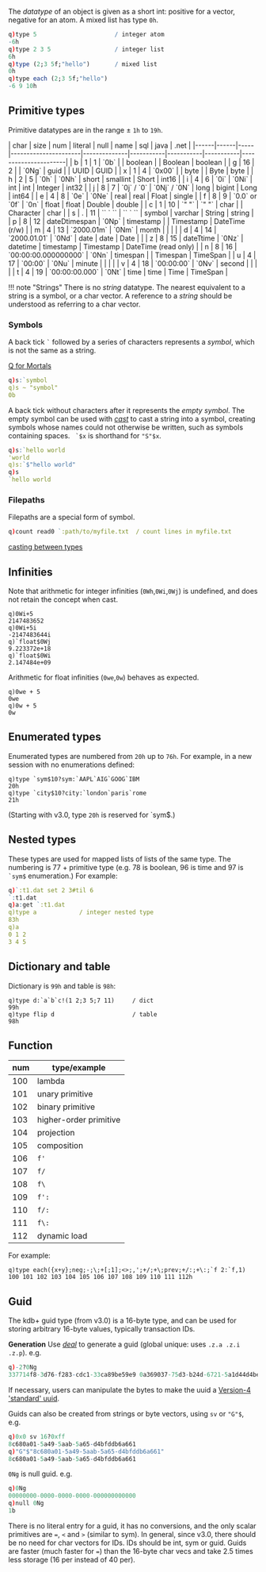 The _datatype_ of an object is given as a short int: positive for a vector, negative for an atom. A mixed list has type `0h`. 
```q
q)type 5                      / integer atom
-6h
q)type 2 3 5                  / integer list
6h
q)type (2;3 5f;"hello")       / mixed list
0h
q)type each (2;3 5f;"hello")
-6 9 10h
```


## Primitive types

Primitive datatypes are in the range ± `1h` to `19h`. 

<div markdown="1" class="kx-compact">
| char | size | num | literal              | null         | name      | sql       | java      | .net                 |
|------|------|-----|----------------------|--------------|-----------|-----------|-----------|----------------------|
| b    | 1    | 1   | `0b`                 |              | boolean   |           | Boolean   | boolean              |
| g    | 16   | 2   |                      | `0Ng`        | guid      |           | UUID      | GUID                 |
| x    | 1    | 4   | `0x00`               |              | byte      |           | Byte      | byte                 |
| h    | 2    | 5   | `0h`                 | `0Nh`        | short     | smallint  | Short     | int16                |
| i    | 4    | 6   | `0i`                 | `0Ni`        | int       | int       | Integer   | int32                |
| j    | 8    | 7   | `0j` / `0`           | `0Nj` / `0N` | long      | bigint    | Long      | int64                |
| e    | 4    | 8   | `0e`                 | `0Ne`        | real      | real      | Float     | single               |
| f    | 8    | 9   | `0.0` or `0f`        | `0n`         | float     | float     | Double    | double               |
| c    | 1    | 10  | `" "`                | `" "`        | char      |           | Character | char                 |
| s    | .    | 11  | `` ` ``              | `` ` ``      | symbol    | varchar   | String    | string               |
| p    | 8    | 12  | dateDtimespan        | `0Np`        | timestamp |           | Timestamp | DateTime (r/w)       |
| m    | 4    | 13  | `2000.01m`           | `0Nm`        | month     |           |           |                      |
| d    | 4    | 14  | `2000.01.01`         | `0Nd`        | date      | date      | Date      |                      |
| z    | 8    | 15  | dateTtime            | `0Nz`        | datetime  | timestamp | Timestamp | DateTime (read only) |
| n    | 8    | 16  | `00:00:00.000000000` | `0Nn`        | timespan  |           | Timespan  | TimeSpan             |
| u    | 4    | 17  | `00:00`              | `0Nu`        | minute    |           |           |                      |
| v    | 4    | 18  | `00:00:00`           | `0Nv`        | second    |           |           |                      |
| t    | 4    | 19  | `00:00:00.000`       | `0Nt`        | time      | time      | Time      | TimeSpan             |
</div>

!!! note "Strings"
    There is no _string_ datatype. The nearest equivalent to a string is a symbol, or a char vector. A reference to a _string_ should be understood as referring to a char vector.


### Symbols

A back tick `` ` `` followed by a series of characters represents a _symbol_, which is not the same as a string. 

<i class="fa fa-hand-o-right"></i> [Q for Mortals](JB:QforMortals2/atoms#Character_Data "wikilink")
```q
q)s:`symbol
q)s ~ "symbol"
0b
```
A back tick without characters after it represents the _empty symbol_. The empty symbol can be used with [_cast_](casting/#cast) to cast a string into a symbol, creating symbols whose names could not otherwise be written, such as symbols containing spaces. `` `$x`` is shorthand for `"S"$x`. 
```q
q)s:`hello world
'world
q)s:`$"hello world"
q)s
`hello world
```


### Filepaths

Filepaths are a special form of symbol. 
```q
q)count read0 `:path/to/myfile.txt  / count lines in myfile.txt
```

<i class="fa fa-hand-o-right"></i> [casting between types](casting)


Infinities
----------

Note that arithmetic for integer infinities (`0Wh`,`0Wi`,`0Wj`) is undefined, and does not retain the concept when cast.

    q)0Wi+5
    2147483652
    q)0Wi+5i
    -2147483644i
    q)`float$0Wj
    9.223372e+18
    q)`float$0Wi
    2.147484e+09

Arithmetic for float infinities (`0we`,`0w`) behaves as expected.

    q)0we + 5
    0we
    q)0w + 5
    0w


Enumerated types
----------------

Enumerated types are numbered from `20h` up to `76h`. For example, in a new session with no enumerations defined:

    q)type `sym$10?sym:`AAPL`AIG`GOOG`IBM
    20h
    q)type `city$10?city:`london`paris`rome
    21h

(Starting with v3.0, type `20h` is reserved for \`sym$.)


Nested types
------------

These types are used for mapped lists of lists of the same type. The numbering is 77 + primitive type (e.g. 78 is boolean, 96 is time and 97 is `` `sym$`` enumeration.) For example:
```q
q)`:t1.dat set 2 3#til 6
`:t1.dat
q)a:get `:t1.dat
q)type a            / integer nested type
83h
q)a
0 1 2
3 4 5
```


Dictionary and table
--------------------

Dictionary is `99h` and table is `98h`:

    q)type d:`a`b`c!(1 2;3 5;7 11)     / dict
    99h
    q)type flip d                      / table
    98h


Function
--------

| num     | type/example           |
|---------|------------------------|
| 100     | lambda                 |
| 101     | unary primitive        |
| 102     | binary primitive       |
| 103     | higher-order primitive |
| 104     | projection             |
| 105     | composition            |
| 106     | `f'`                   |
| 107     | `f/`                   |
| 108     | `f\`                   |
| 109     | `f':`                  |
| 110     | `f/:`                  |
| 111     | `f\:`                  |
| 112     | dynamic load           |

For example:

    q)type each({x+y};neg;-;\;+[;1];<>;,';+/;+\;prev;+/:;+\:;`f 2:`f,1)
    100 101 102 103 104 105 106 107 108 109 110 111 112h


Guid
----

The kdb+ guid type  (from v3.0) is a 16-byte type, and can be used for storing arbitrary 16-byte values, typically transaction IDs.

**Generation** Use [_deal_](FIXME) to generate a guid (global unique: uses `.z.a .z.i .z.p`). e.g.

```q
q)-2?0Ng
337714f8-3d76-f283-cdc1-33ca89be59e9 0a369037-75d3-b24d-6721-5a1d44d4bed5
```
If necessary, users can manipulate the bytes to make the uuid a [Version-4 'standard' uuid](http://en.wikipedia.org/wiki/Universally_unique_identifier#Version_4_.28random.29).

Guids can also be created from strings or byte vectors, using `sv` or `"G"$`, e.g.
```q
q)0x0 sv 16?0xff
8c680a01-5a49-5aab-5a65-d4bfddb6a661
q)"G"$"8c680a01-5a49-5aab-5a65-d4bfddb6a661"
8c680a01-5a49-5aab-5a65-d4bfddb6a661
```

`0Ng` is null guid. e.g.
```q
q)0Ng
00000000-0000-0000-0000-000000000000
q)null 0Ng
1b
```
There is no literal entry for a guid, it has no conversions, and the only scalar primitives are `=`, `<` and `>` (similar to sym). In general, since v3.0, there should be no need for char vectors for IDs. IDs should be int, sym or guid. Guids are faster (much faster for `=`) than the 16-byte char vecs and take 2.5 times less storage (16 per instead of 40 per).


